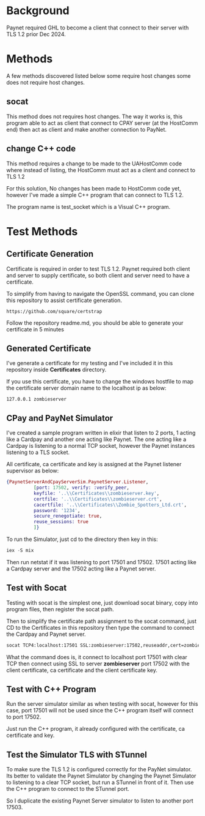 # Background

Paynet required GHL to become a client that connect to their server with TLS 1.2 prior Dec 2024.

# Methods

 A few methods discovered listed below some require host changes some does not require host changes.

## socat

This method does not requires host changes. The way it works is, this program able to act as client that connect to CPAY server (at the HostComm end) then act as client and make another connection to PayNet.

## change C++ code

This method requires a change to be made to the UAHostComm code where instead of listing, the HostComm must act as a client and connect to TLS 1.2

For this solution, No changes has been made to HostComm code yet, however I've made a simple C++ program that can connect to TLS 1.2.

The program name is test_socket which is a Visual C++ program.

# Test Methods

## Certificate Generation

Certificate is required in order to test TLS 1.2. Paynet required both client and server to supply certificate, so both client and server need to have a certificate.

To simplify from having to navigate the OpenSSL command, you can clone this repository to assist certificate generation.

```http
https://github.com/square/certstrap
```

Follow the repository readme.md, you should be able to generate your certificate in 5 minutes

## Generated Certificate

I've generate a certificate for my testing and I've included it in this repository inside **Certificates** directory.

If you use this certificate, you have to change the windows hostfile to map the certificate server domain name to the localhost ip as below:

```
127.0.0.1 zombieserver
```

## CPay and PayNet Simulator

I've created a sample program written in elixir that listen to 2 ports, 1 acting like a Cardpay and another one acting like Paynet. The one acting like a Cardpay is listening to a normal TCP socket, however the Paynet instances listening to a TLS socket.

All certificate, ca certificate and key is assigned at the Paynet listener supervisor as below:

```elixir
{PaynetServerAndCpayServerSim.PaynetServer.Listener,
          [port: 17502, verify: :verify_peer,
          keyfile: '..\\Certificates\\zombieserver.key',
          certfile: '..\\Certificates\\zombieserver.crt',
          cacertfile: '..\\Certificates\\Zombie_Spotters_Ltd.crt',
          password: '1234',
          secure_renegotiate: true,
          reuse_sessions: true
          ]}
```

To run the Simulator, just cd to the directory then key in this:

```elixir
iex -S mix
```

Then run netstat if it was listening to port 17501 and 17502. 17501 acting like a Cardpay server and the 17502 acting like a Paynet server.

## Test with Socat

Testing with socat is the simplest one, just download socat binary, copy into program files, then register the socat path.

Then to simplify the certificate path assignment to the socat command, just CD to the Certificates in this repository then type the command to connect the Cardpay and Paynet server.

```bash
socat TCP4:localhost:17501 SSL:zombieserver:17502,reuseaddr,cert=zombieclient.crt,cafile=Zombie_Spotters_Ltd.crt,key=zombieclient.key
```

What the command does is, it connect to localhost port 17501 with clear TCP then connect using SSL to server **zombieserver** port 17502 with the client certificate, ca certificate and the client certificate key.

## Test with C++ Program

Run the server simulator similar as when testing with socat, however for this case, port 17501 will not be used since the C++ program itself will connect to port 17502.

Just run the C++ program, it already configured with the certificate, ca certificate and key.

## Test the Simulator TLS with STunnel

To make sure the TLS 1.2 is configured correctly for the PayNet simulator. Its better to validate the Paynet Simulator by changing the Paynet Simulator to listening to a clear TCP socket, but run a STunnel in front of it. Then use the C++ program to connect to the STunnel port.

So I duplicate the existing Paynet Server simulator to listen to another port 17503.

